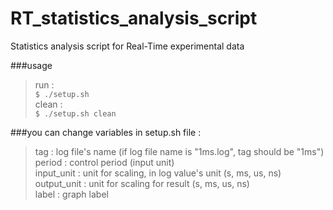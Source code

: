 # RT_statistics_analysis_script
Statistics analysis script for Real-Time experimental data

###usage
>run : <br>
`
$ ./setup.sh
`<br>
>clean : <br>
`
$ ./setup.sh clean
`<br>

###you can change variables in setup.sh file :
>tag : log file's name (if log file name is "1ms.log", tag should be "1ms")<br>
>period : control period (input unit)<br>
>input_unit : unit for scaling, in log value's unit (s, ms, us, ns)<br>
>output_unit : unit for scaling for result (s, ms, us, ns)<br>
>label : graph label<br>
